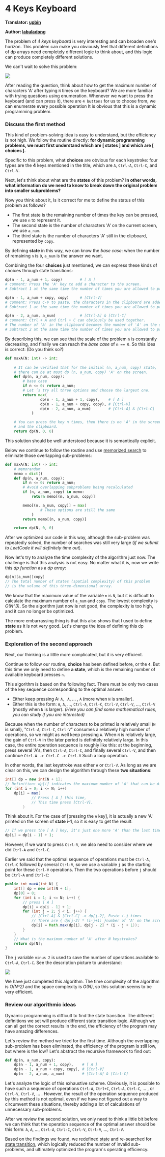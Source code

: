 # 4 Keys Keyboard

**Translator: [upbin](https://github.com/upbin)**

**Author: [labuladong](https://github.com/labuladong)**

The problem of *4 keys keyboard* is very interesting and can broaden one's horizon.  This problem can make you obviously feel that different definitions of dp arrays need completely different logic to think about, and this logic can produce completely different solutions.

We can't wait to solve this problem:

![](../Pictures/4keyboard/title.png)

After reading the question, think about how to get the maximum number of characters 'A' after typing `N` times on the keyboard? We are more familiar with trying questions using enumeration. Whenever we want to press the keyboard (and can press it), there are `4 buttons` for us to choose from, we can enumerate every possible operation It is obvious that this is a dynamic programming problem.

### Discuss the first method

This kind of problem-solving idea is easy to understand, but the efficiency is not high. We follow the routine directly: **for dynamic programming problems, we must first understand which are [ states ] and which are [ choices ].**

Specific to this problem, what **choices** are obvious for each keystroke: four types are the **4** keys mentioned in the title, which are `A`, `Ctrl-A`, `Ctrl-C`, and `Ctrl-V`.

Next, let's think about what are the **states** of this problem? **In other words, what information do we need to know to break down the original problem into smaller subproblems?**

Now you think about it, Is it correct for me to define the status of this problem as follows?

-   The first state is the remaining number of times the key can be pressed, we use `n` to represent it.
-   The second state is the number of characters 'A' on the current screen, we use `a_num`.
-   The third state is the number of characters 'A' still in the clipboard, represented by `copy`.

By defining **state** in this way, we can know the *base case*: when the number of remaining `n` is `0`, `a_num` is the answer we want.

Combining the four **choices** just mentioned, we can express these kinds of choices through state transitions:

```python
dp(n - 1, a_num + 1, copy)        # [ A ]
# comment: Press the 'A' key to add a character to the screen.
# Subtract 1 at the same time the number of times you are allowed to press the keyboard.

dp(n - 1, a_num + copy, copy)     # [Ctrl-V]
# comment: Press C-V to paste, the characters in the clipboard are added to the screen.
# Subtract 1 at the same time the number of times you are allowed to press the keyboard.

dp(n - 2, a_num, a_num)           # [Ctrl-A] & [Ctrl-C]
# comment: Ctrl + A and Ctrl + C can obviously be used together.
# The number of 'A' in the clipboard becomes the number of 'A' on the screen.
# Subtract 2 at the same time the number of times you are allowed to press the keyboard.
```

By describing this, we can see that the scale of the problem `n` is constantly decreasing, and finally we can reach the *base case* of `n == 0`. So this idea is correct: (Do you think so?)

```python
def maxA(N: int) -> int:
    
    # It can be verified that for the initial (n, a_num, copy) state,
    # there can be at most dp (n, a_num, copy) 'A' on the screen.
    def dp(n, a_num, copy):
        # base case
        if n <= 0: return a_num;
        # Let ’s try all three options and choose the largest one.
        return max(
                dp(n - 1, a_num + 1, copy),    # [ A ]
                dp(n - 1, a_num + copy, copy), # [Ctrl-V]
                dp(n - 2, a_num, a_num)        # [Ctrl-A] & [Ctrl-C]
            )

    # You can press the key n times, then there is no 'A' in the screen
    # and the clipboard.
    return dp(N, 0, 0)
```

This solution should be well understood because it is semantically explicit.

Below we continue to follow the routine and use <u>memorized search</u> to eliminate those overlapping sub-problems:

```python
def maxA(N: int) -> int:
    # memorandum
    memo = dict()
    def dp(n, a_num, copy):
        if n <= 0: return a_num;
        # Avoid overlapping subproblems being recalculated
        if (n, a_num, copy) in memo:
            return memo[(n, a_num, copy)]

        memo[(n, a_num, copy)] = max(
                # These options are still the same
            )
        return memo[(n, a_num, copy)]

    return dp(N, 0, 0)
```

After we optimized our code in this way, although the sub-problem was repeatedly solved, the number of searches was still very large (*if we submit to LeetCode it will definitely time out*).

Now let's try to analyze the time complexity of the algorithm just now. The challenge is that this analysis is not easy. No matter what it is, now we write this *dp function* as a *dp array*:

```c++
dp[n][a_num][copy]
// The total number of states (spatial complexity) of this problem
// is the volume of this three-dimensional array.
```

We know that the maximum value of the variable `n` is `N`, but it is difficult to calculate the maximum number of `a_num` and `copy`. The lowest complexity is *O(N^3)​*. So the algorithm just now is not good, the complexity is too high, and it can no longer be optimized.

The more embarrassing thing is that this also shows that I used to define **state** as it is not very good. Let's change the idea of defining this dp problem.

### Exploration of the second approach 

Next, our thinking is a little more complicated, but it is very efficient.

Continue to follow our routine, **choice** has been defined before, or the `4`. But this time we only need to define **a state**, which is the remaining number of available keyboard presses `n`.

This algorithm is based on the following fact. There must be only two cases of the key sequence corresponding to the optimal answer:

-   Either keep pressing A: `A`, ` A`, ... , `A` (more when `N` is smaller).
-   Either this is the form: `A`, `A`, ..., `Ctrl-A`, `Ctrl-C`, `Ctrl-V`, `Ctrl-V`, ..., `Ctrl-V` (mostly when `N` is larger). *(Here you can find some mathematical rules, you can study if you are interested)*

Because when the number of characters to be printed is relatively small (`N` is small), "`Ctrl-A`, `Ctrl-C`, `Ctrl-V`" consumes a relatively high number of operations, so we might as well keep pressing `A`. When `N` is relatively large, the gain of `Ctrl-V` in the later period is definitely relatively large. In this case, the entire operation sequence is roughly like this: at the beginning, press several 'A's, then `Ctrl-A`, `Ctrl-C`, and finally several `Ctrl-V`, and then continue `Ctrl-A -> Ctrl-C -> Ctrl-V` Such a loop operation.

In other words, the last keystroke was either `A` or `Ctrl-V`. As long as we are clear on this, we can design the algorithm through these **two situations**:

```java
int[] dp = new int[N + 1];
// Definition: dp[i] indicates the maximum number of 'A' that can be displayed after the // first operation.
for (int i = 0; i <= N; i++) 
    dp[i] = max(
    		// Press [ A ] this time,
        	// This time press [Ctrl-V].
        )
```

Think about it. For the case of [pressing the `A` key], it is actually a new 'A' printed on the screen of **state i-1**, so it is easy to get the result:

```java
// If we press the [ A ] key, it's just one more 'A' than the last time.
dp[i] = dp[i - 1] + 1;
```

However, if we want to press `Ctrl-V`, we also need to consider where we did `Ctrl-A` and `Ctrl-C`.

Earlier we said that the optimal sequence of operations must be `Ctrl-A`, `Ctrl-C` followed by several `Ctrl-V`, so we use a variable `j` as the starting point for these `Ctrl-V` operations. Then the two operations before `j` should be `Ctrl-A` and `Ctrl-C`:

```java
public int maxA(int N) {
    int[] dp = new int[N + 1];
    dp[0] = 0;
    for (int i = 1; i <= N; i++) {
        // press [ A ]
        dp[i] = dp[i - 1] + 1;
        for (int j = 2; j < i; j++) {
            // [Ctrl-A] & [Ctrl-C] -> dp[j-2], Paste i-j times
            // There are { dp[j-2] * (i-j+1) }number of 'A' on the screen
            dp[i] = Math.max(dp[i], dp[j - 2] * (i - j + 1));
        }
    }
    // What is the maximum number of 'A' after N keystrokes?
    return dp[N];
}
```

The `j` variable `minus 2` is used to save the number of operations available to `Ctrl-A`, `Ctrl-C`. See the description picture to understand:

![](../Pictures/4keyboard/1.jpg)

We have just completed this algorithm. The time complexity of the algorithm is *O(N^2)​* and the space complexity is ​*O(N)*​, so this solution seems to be very efficient.

### Review our algorithmic ideas

Dynamic programming is difficult to find the state transition. The different definitions we set will produce different state transition logic. Although we can all get the correct results in the end, the efficiency of the program may have amazing differences.

Let's review the method we tried for the first time. Although the overlapping sub-problem has been eliminated, the efficiency of the program is still low, but where is the low? Let's abstract the recursive framework to find out:

```python
def dp(n, a_num, copy):
    dp(n - 1, a_num + 1, copy),    # [ A ]
    dp(n - 1, a_num + copy, copy), # [Ctrl-V]
    dp(n - 2, a_num, a_num)        # [Ctrl-A] & [Ctrl-C]
```

Let's analyze the logic of this exhaustive scheme. Obviously, it is possible to have such a sequence of operations `Ctrl-A`, `Ctrl+C`, `Ctrl-A`, `Ctrl-C`, ... , or `Ctrl-V`, `Ctrl-V`, ... . However, the result of the operation sequence produced by this method is not optimal, even if we have not figured out a way to circumvent these situations, thereby adding a lot of calculations of unnecessary sub-problems.

After we review the second solution, we only need to think a little bit before we can think that the operation sequence of the optimal answer should be this form: `A`, `A`, ..., `Ctrl-A`, `Ctrl-C`, `Ctrl-V`, `Ctrl-V`, ..., `Ctrl-V`.

Based on the findings we found, we redefined <u>state</u> and re-searched for <u>state transition</u>, which logically reduced the number of invalid sub-problems, and ultimately optimized the program's operating efficiency.

